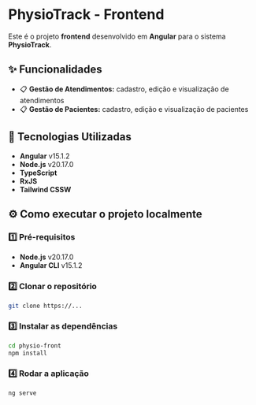 # PhysioTrack - Frontend

Este é o projeto **frontend** desenvolvido em **Angular** para o sistema **PhysioTrack**.

## ✨ Funcionalidades

- 📋 **Gestão de Atendimentos:** cadastro, edição e visualização de atendimentos
- 📋 **Gestão de Pacientes:** cadastro, edição e visualização de pacientes

## 🚀 Tecnologias Utilizadas

- **Angular** v15.1.2
- **Node.js** v20.17.0
- **TypeScript**
- **RxJS**
- **Tailwind CSSW**

## ⚙️ Como executar o projeto localmente

### 1️⃣ Pré-requisitos

- **Node.js** v20.17.0
- **Angular CLI** v15.1.2

### 2️⃣ Clonar o repositório

```bash
git clone https://...
```

### 3️⃣ Instalar as dependências

```bash
cd physio-front
npm install
```

### 4️⃣ Rodar a aplicação

```bash
ng serve
```
